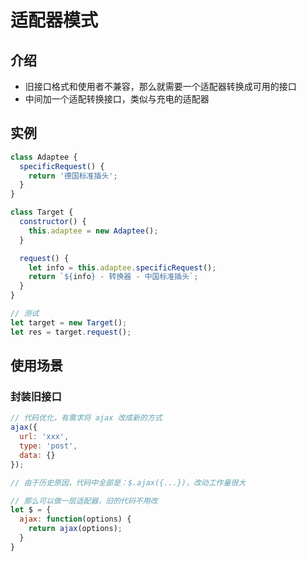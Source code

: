 # 适配器模式

## 介绍

- 旧接口格式和使用者不兼容，那么就需要一个适配器转换成可用的接口
- 中间加一个适配转换接口，类似与充电的适配器

## 实例

```javascript
class Adaptee {
  specificRequest() {
    return '德国标准插头';
  }
}

class Target {
  constructor() {
    this.adaptee = new Adaptee();
  }

  request() {
    let info = this.adaptee.specificRequest();
    return `${info} - 转换器 - 中国标准插头`;
  }
}

// 测试
let target = new Target();
let res = target.request();
```

## 使用场景

### 封装旧接口

```javascript
// 代码优化，有需求将 ajax 改成新的方式
ajax({
  url: 'xxx',
  type: 'post',
  data: {}
});

// 由于历史原因，代码中全部是：$.ajax({...})，改动工作量很大

// 那么可以做一层适配器，旧的代码不用改
let $ = {
  ajax: function(options) {
    return ajax(options);
  }
}
```
